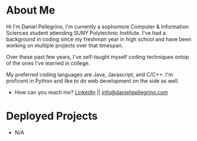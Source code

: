 # About Me

Hi I'm Daniel Pellegrino, I'm currently a sophomore Computer & Information Sciences student attending SUNY Polytechnic Institute. I've had a background in coding since my freshman year in high school and have been working on multiple projects over that timespan.

Over these past few years, I've self-taught myself coding techniques ontop of the ones I've learned in college.

My preferred coding languages are Java, Javascript, and C/C++. I'm proficent in Python and like to do web development on the side as well.

- How can you reach me? [LinkedIn](https://www.linkedin.com/in/daniel-pellegrino-aa30411a7/) || [info@danieljpellegrino.com](mailto:info@danieljpellegrino.com)

# Deployed Projects
- N/A
